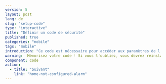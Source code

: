 ```yaml
---
version: 5
layout: post
lang: de
slug: "setup-code"
type: "interactive"
title: "Définir un code de sécurité"
published: true
categories: "mobile"
tags: "mobile"
introduction: "Ce code est nécessaire pour accéder aux paramètres de l'application et pour désactiver les messages d'alertes. Il n'est pas nécessaire pour envoyer des alertes à vos contacts en cas d'urgence."
warning:  Mémorisez votre code ! Si vous l'oubliez, vous devrez réinstaller l'application.
component: code
action:
  - title: "Suivant"
    link: "home-not-configured-alarm"
---
```

